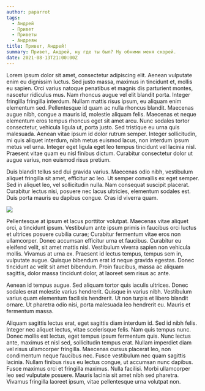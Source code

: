 ```yaml
---
author: paparrot
tags:
  - Андрей
  - Привет
  - Приветы
  - Андреям
title: Привет, Андрей!
summary: Привет, Андрей, ну где ты был? Ну обними меня скорей.
date: 2021-08-13T21:00:00Z
---
```


Lorem ipsum dolor sit amet, consectetur adipiscing elit. Aenean vulputate enim eu dignissim luctus. Sed justo massa, maximus in tincidunt et, mollis eu sapien. Orci varius natoque penatibus et magnis dis parturient montes, nascetur ridiculus mus. Nam rhoncus augue vel elit blandit porta. Integer fringilla fringilla interdum. Nullam mattis risus ipsum, eu aliquam enim elementum sed. Pellentesque id quam ac nulla rhoncus blandit. Maecenas augue nibh, congue a mauris id, molestie aliquam felis. Maecenas et neque elementum eros tempus rhoncus eget sit amet arcu. Nunc sodales tortor consectetur, vehicula ligula ut, porta justo. Sed tristique eu urna quis malesuada. Aenean vitae ipsum id dolor rutrum semper. Integer sollicitudin, mi quis aliquet interdum, nibh metus euismod lacus, non interdum ipsum metus vel urna. Integer eget ligula eget leo tempus tincidunt vel lacinia nisl. Praesent vitae quam eu nisl finibus dictum. Curabitur consectetur dolor ut augue varius, non euismod risus pretium.

Duis blandit tellus sed dui gravida varius. Maecenas odio nibh, vestibulum aliquet fringilla sit amet, efficitur ac leo. Ut semper convallis ex eget semper. Sed in aliquet leo, vel sollicitudin nulla. Nam consequat suscipit placerat. Curabitur lectus nisi, posuere nec lacus ultricies, elementum sodales est. Duis porta mauris eu dapibus congue. Cras id viverra quam.

![](/static/img/jeremy-thomas-4dpaqftbvka-unsplash.jpg)

Pellentesque at ipsum et lacus porttitor volutpat. Maecenas vitae aliquet orci, a tincidunt ipsum. Vestibulum ante ipsum primis in faucibus orci luctus et ultrices posuere cubilia curae; Curabitur fermentum vitae eros non ullamcorper. Donec accumsan efficitur urna et faucibus. Curabitur eu eleifend velit, sit amet mattis nisl. Vestibulum viverra sapien non vehicula mollis. Vivamus at urna ex. Praesent id lectus tempus, tempus sem in, vulputate augue. Quisque bibendum erat id neque gravida egestas. Donec tincidunt ac velit sit amet bibendum. Proin faucibus, massa ac aliquam sagittis, dolor massa tincidunt dolor, at laoreet sem risus ac ante.

Aenean id tempus augue. Sed aliquam tortor quis iaculis ultrices. Donec sodales erat molestie varius hendrerit. Quisque in varius nibh. Vestibulum varius quam elementum facilisis hendrerit. Ut non turpis et libero blandit ornare. Ut pharetra odio nisi, porta malesuada leo hendrerit eu. Mauris et fermentum massa.

Aliquam sagittis lectus erat, eget sagittis diam interdum id. Sed id nibh felis. Integer nec aliquet lectus, vitae scelerisque felis. Nam quis tempus nunc. Donec mollis est lectus, eget tempus ipsum fermentum quis. Nunc lectus ante, maximus et nisl sed, sollicitudin tempus erat. Nullam imperdiet diam vel risus ullamcorper fringilla. Maecenas cursus placerat leo, non condimentum neque faucibus nec. Fusce vestibulum nec quam sagittis lacinia. Nullam finibus risus eu lectus congue, ut accumsan nunc dapibus. Fusce maximus orci et fringilla maximus. Nulla facilisi. Morbi ullamcorper leo sed vulputate posuere. Mauris lacinia sit amet nibh sed pharetra. Vivamus fringilla laoreet ipsum, vitae pellentesque urna volutpat non.
